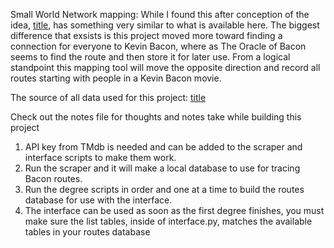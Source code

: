 Small World Network mapping:
While I found this after conception of the idea, [title](https://oracleofbacon.org/), has something very similar to what is available here. The biggest difference that exsists is this project moved more toward finding a connection for everyone to Kevin Bacon, where as The Oracle of Bacon seems to find the route and then store it for later use. From a logical standpoint this mapping tool will move the opposite direction and record all routes starting with people in a Kevin Bacon movie.

The source of all data used for this project:
[title](https://www.themoviedb.org)

Check out the notes file for thoughts and notes take while building this project

1. API key from TMdb is needed and can be added to the scraper and interface scripts to make them work.
2. Run the scraper and it will make a local database to use for tracing Bacon routes.
3. Run the degree scripts in order and one at a time to build the routes database for use with the interface.
4. The interface can be used as soon as the first degree finishes, you must make sure the list tables, inside of interface.py, matches the available tables in your routes database
